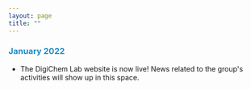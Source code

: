 ```yaml
---
layout: page
title: ""
---
```


### <span style = 'color:#1c8cc8'> **January 2022**</span>
- The DigiChem Lab website is now live! News related to the group's activities will show up in this space. <br />

